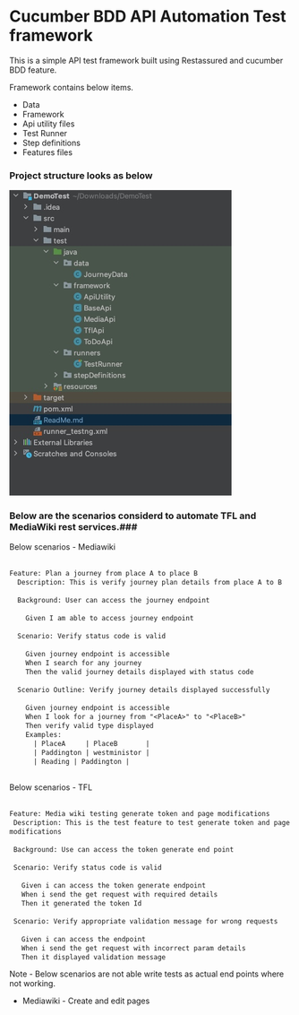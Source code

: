 # Cucumber BDD API Automation Test framework
This is a simple API test framework built using Restassured and cucumber BDD feature.

Framework contains below items.
- Data
- Framework
- Api utility files
- Test Runner
- Step definitions
- Features files

### Project structure looks as below  ###

<img src="https://github.com/hariprasadms/Kaluza/blob/master/images/project_structure.jpg"/>

### Below are the scenarios considerd to automate TFL and MediaWiki rest services.###

Below scenarios - Mediawiki

```gherkin

Feature: Plan a journey from place A to place B
  Description: This is verify journey plan details from place A to B

  Background: User can access the journey endpoint

    Given I am able to access journey endpoint

  Scenario: Verify status code is valid

    Given journey endpoint is accessible
    When I search for any journey
    Then the valid journey details displayed with status code

  Scenario Outline: Verify journey details displayed successfully

    Given journey endpoint is accessible
    When I look for a journey from "<PlaceA>" to "<PlaceB>"
    Then verify valid type displayed
    Examples:
      | PlaceA     | PlaceB       |
      | Paddington | westministor |
      | Reading | Paddington |
      
 ```
Below scenarios - TFL

 ```gherkin
 
 Feature: Media wiki testing generate token and page modifications
  Description: This is the test feature to test generate token and page modifications

  Background: Use can access the token generate end point

  Scenario: Verify status code is valid

    Given i can access the token generate endpoint
    When i send the get request with required details
    Then it generated the token Id

  Scenario: Verify appropriate validation message for wrong requests

    Given i can access the endpoint
    When i send the get request with incorrect param details
    Then it displayed validation message
 
 ```

Note - Below scenarios are not able write tests as actual end points where not working.

- Mediawiki - Create and edit pages
